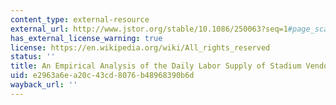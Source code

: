 ```yaml
---
content_type: external-resource
external_url: http://www.jstor.org/stable/10.1086/250063?seq=1#page_scan_tab_contents
has_external_license_warning: true
license: https://en.wikipedia.org/wiki/All_rights_reserved
status: ''
title: An Empirical Analysis of the Daily Labor Supply of Stadium Vendors
uid: e2963a6e-a20c-43cd-8076-b48968390b6d
wayback_url: ''
---
```

